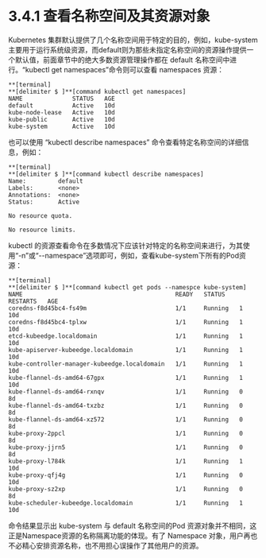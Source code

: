 # 3.4.1 查看名称空间及其资源对象

Kubernetes 集群默认提供了几个名称空间用于特定的目的，例如，kube-system 主要用于运行系统级资源，而default则为那些未指定名称空间的资源操作提供一个默认值，前面章节中的绝大多数资源管理操作都在 default 名称空间中进行。“kubectl get namespaces”命令则可以查看 namespaces 资源：

```
**[terminal]
**[delimiter $ ]**[command kubectl get namespaces]
NAME              STATUS   AGE
default           Active   10d
kube-node-lease   Active   10d
kube-public       Active   10d
kube-system       Active   10d
```

也可以使用 “kubectl describe namespaces” 命令查看特定名称空间的详细信息，例如： 

```
**[terminal]
**[delimiter $ ]**[command kubectl describe namespaces]
Name:         default
Labels:       <none>
Annotations:  <none>
Status:       Active

No resource quota.

No resource limits.
```

kubectl 的资源查看命令在多数情况下应该针对特定的名称空间来进行，为其使用“-n”或“--namespace”选项即可，例如，查看kube-system下所有的Pod资源：

```
**[terminal]
**[delimiter $ ]**[command kubectl get pods --namespce kube-system]
NAME                                           READY   STATUS    RESTARTS   AGE
coredns-f8d45bc4-fs49m                         1/1     Running   1          10d
coredns-f8d45bc4-tplxw                         1/1     Running   1          10d
etcd-kubeedge.localdomain                      1/1     Running   1          10d
kube-apiserver-kubeedge.localdomain            1/1     Running   1          10d
kube-controller-manager-kubeedge.localdomain   1/1     Running   1          10d
kube-flannel-ds-amd64-67gpx                    1/1     Running   1          10d
kube-flannel-ds-amd64-rxnqv                    1/1     Running   0          8d
kube-flannel-ds-amd64-txzbz                    1/1     Running   0          8d
kube-flannel-ds-amd64-xz572                    1/1     Running   0          8d
kube-proxy-2ppcl                               1/1     Running   0          8d
kube-proxy-jjrn5                               1/1     Running   0          8d
kube-proxy-l784k                               1/1     Running   1          10d
kube-proxy-qfj4g                               1/1     Running   0          10d
kube-proxy-sz2xp                               1/1     Running   0          8d
kube-scheduler-kubeedge.localdomain            1/1     Running   1          10d
```

命令结果显示出 kube-system 与 default 名称空间的Pod 资源对象并不相同，这正是Namespace资源的名称隔离功能的体现。有了 Namespace 对象，用户再也不必精心安排资源名称，也不用担心误操作了其他用户的资源。
